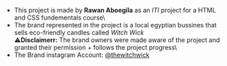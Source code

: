 - This project is made by **Rawan Aboegila** as an _ITI_ project for a HTML and CSS fundementals course\
- The brand represented in the project is a local egyptian bussines that sells eco-friendly candles called *Witch Wick*\
:warning:**Disclaimerr:** The brand owners were made aware of the project and granted their permission + follows the project progress\
- The Brand instagram Account: [@thewitchwick](https://www.instagram.com/thewitchwick/ "Witch Wick Instagram")
